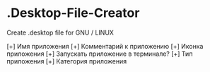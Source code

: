 # .Desktop-File-Creator
Create .desktop file for GNU / LINUX

[+] Имя приложения
[+] Комментарий к приложению
[+] Иконка приложения
[+] Запускать приложение в терминале?
[+] Тип приложения
[+] Категория приложения

